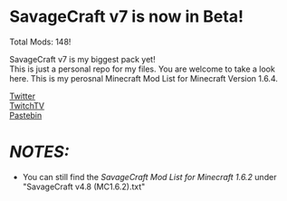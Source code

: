 SavageCraft v7 is now in Beta!
===========
Total Mods: 148!

SavageCraft v7 is my biggest pack yet!  
This is just a personal repo for my files. You are welcome to take a look here. This is my perosnal Minecraft Mod List for
Minecraft Version 1.6.4.

[Twitter](https://twitter.com/savageboy74)  
[TwitchTV](http://www.twitch.tv/savageboy74)  
[Pastebin](http://pastebin.com/EEpUUn7s)  



*NOTES:*
============
- You can still find the *SavageCraft Mod List for Minecraft 1.6.2* under "SavageCraft v4.8 (MC1.6.2).txt"

